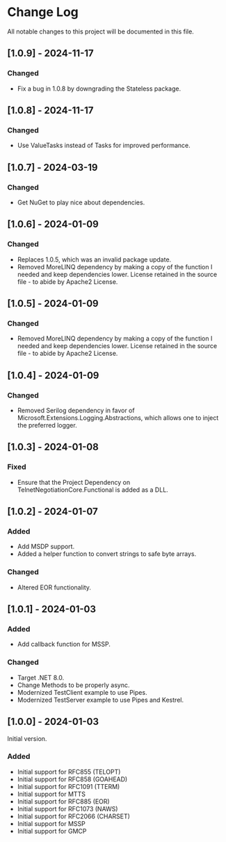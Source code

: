 # Change Log
All notable changes to this project will be documented in this file.

## [1.0.9] - 2024-11-17

### Changed
- Fix a bug in 1.0.8 by downgrading the Stateless package.

## [1.0.8] - 2024-11-17

### Changed
- Use ValueTasks instead of Tasks for improved performance.

## [1.0.7] - 2024-03-19

### Changed
- Get NuGet to play nice about dependencies.

## [1.0.6] - 2024-01-09

### Changed
- Replaces 1.0.5, which was an invalid package update.
- Removed MoreLINQ dependency by making a copy of the function I needed and keep dependencies lower. License retained in the source file - to abide by Apache2 License. 

## [1.0.5] - 2024-01-09

### Changed
- Removed MoreLINQ dependency by making a copy of the function I needed and keep dependencies lower. License retained in the source file - to abide by Apache2 License. 

## [1.0.4] - 2024-01-09
  
### Changed
- Removed Serilog dependency in favor of Microsoft.Extensions.Logging.Abstractions, which allows one to inject the preferred logger.
 
## [1.0.3] - 2024-01-08
  
### Fixed
- Ensure that the Project Dependency on TelnetNegotiationCore.Functional is added as a DLL.
 
## [1.0.2] - 2024-01-07
  
### Added
- Add MSDP support.
- Added a helper function to convert strings to safe byte arrays.

### Changed
- Altered EOR functionality.

## [1.0.1] - 2024-01-03
  
### Added
- Add callback function for MSSP.
 
### Changed
- Target .NET 8.0.
- Change Methods to be properly async.
- Modernized TestClient example to use Pipes.
- Modernized TestServer example to use Pipes and Kestrel.
 
## [1.0.0] - 2024-01-03
  
Initial version.
 
### Added
- Initial support for RFC855 (TELOPT)
- Initial support for RFC858 (GOAHEAD)
- Initial support for RFC1091 (TTERM)
- Initial support for MTTS
- Initial support for RFC885 (EOR)
- Initial support for RFC1073 (NAWS)
- Initial support for RFC2066 (CHARSET)
- Initial support for MSSP
- Initial support for GMCP
